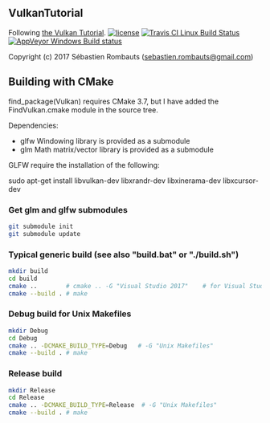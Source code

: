 VulkanTutorial
--------------

Following [the Vulkan Tutorial](https://vulkan-tutorial.com).
[![license](https://img.shields.io/badge/license-MIT-blue.svg)](https://github.com/SRombauts/VulkanTutorial/blob/master/LICENSE.txt)
[![Travis CI Linux Build Status](https://travis-ci.org/SRombauts/VulkanTutorial.svg)](https://travis-ci.org/SRombauts/VulkanTutorial "Travis CI Linux Build Status")
[![AppVeyor Windows Build status](https://ci.appveyor.com/api/projects/status/github/SRombauts/VulkanTutorial?svg=true)](https://ci.appveyor.com/project/SbastienRombauts/VulkanTutorial "AppVeyor Windows Build status")

Copyright (c) 2017 Sébastien Rombauts (sebastien.rombauts@gmail.com)


## Building with CMake

find_package(Vulkan) requires CMake 3.7, but I have added the FindVulkan.cmake module in the source tree.

Dependencies:

- glfw   Windowing library is provided as a submodule
- glm    Math matrix/vector library is provided as a submodule

GLFW require the installation of the following:

 sudo apt-get install libvulkan-dev libxrandr-dev libxinerama-dev libxcursor-dev 

### Get glm and glfw submodules

```bash
git submodule init
git submodule update
```

### Typical generic build (see also "build.bat" or "./build.sh")

```bash
mkdir build
cd build
cmake ..        # cmake .. -G "Visual Studio 2017"    # for Visual Studio 2017
cmake --build . # make
```

### Debug build for Unix Makefiles

```bash
mkdir Debug
cd Debug
cmake .. -DCMAKE_BUILD_TYPE=Debug   # -G "Unix Makefiles"
cmake --build . # make
```

### Release build

```bash
mkdir Release
cd Release
cmake .. -DCMAKE_BUILD_TYPE=Release  # -G "Unix Makefiles"
cmake --build . # make
```
